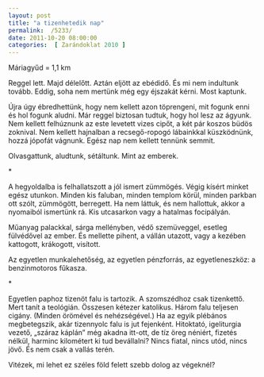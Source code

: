 ```yaml
---
layout: post
title: "a tizenhetedik nap"
permalink:  /5233/ 
date: 2011-10-20 08:00:00
categories:  [ Zarándoklat 2010 ] 
---
```

Máriagyűd = 1,1 km



<!--break-->

Reggel lett. Majd délelőtt. Aztán eljött az ebédidő. És mi nem indultunk tovább. Eddig, soha nem mertünk még egy éjszakát kérni. Most kaptunk.

Újra úgy ébredhettünk, hogy nem kellett azon töprengeni, mit fogunk enni és hol fogunk aludni. Már reggel biztosan tudtuk, hogy hol lesz az ágyunk. Nem kellett felhúznunk az este levetett vizes cipőt, a két pár koszos büdös zoknival. Nem kellett hajnalban a recsegő-ropogó lábainkkal küszködnünk, hozzá jópofát vágnunk. Egész nap nem kellett tennünk semmit.

Olvasgattunk, aludtunk, sétáltunk. Mint az emberek.

<p >*</p>A hegyoldalba is felhallatszott a jól ismert zümmögés. Végig kísért minket egész utunkon. Minden kis faluban, minden templom körül, minden parkban ott szólt, zümmögött, berregett. Ha nem láttuk, és nem hallottuk, akkor a nyomaiból ismertünk rá. Kis utcasarkon vagy a hatalmas focipályán.

Műanyag palackkal, sárga mellényben, védő szemüveggel, esetleg fülvédővel az ember. És mellette pihent, a vállán utazott, vagy a kezében kattogott, krákogott, visított.

Az egyetlen munkalehetőség, az egyetlen pénzforrás, az egyetleneszköz: a benzinmotoros fűkasza.

<p >*</p>Egyetlen paphoz tizenöt falu is tartozik. A szomszédhoz csak tizenkettő. Mert tanít a teológián. Összesen kétezer katolikus. Három falu teljesen cigány. (Minden örömével és nehézségével.) Ha az egyik plébános megbetegszik, akár tizennyolc falu is jut fejenként. Hitoktató, igeliturgia vezető, „száraz káplán” még akadna itt-ott, de tíz öreg néniért, fizetés nélkül, harminc kilométert ki tud bevállalni? Nincs fiatal, nincs utód, nincs jövő. És nem csak a vallás terén.

Vitézek, mi lehet ez széles föld felett szebb dolog az végeknél?


